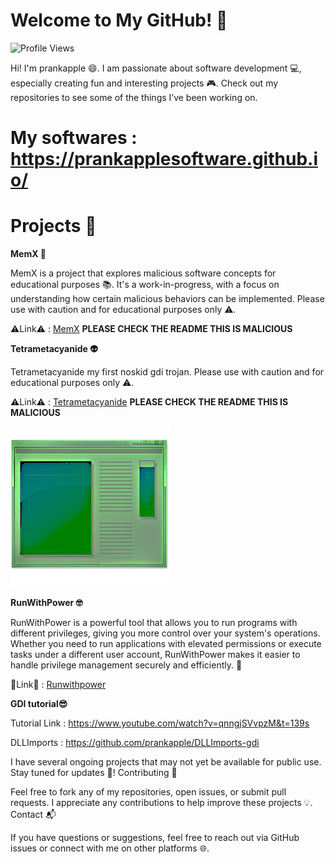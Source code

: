 # Welcome to My GitHub! 👋

![Profile Views](https://komarev.com/ghpvc/?username=agenericapple&style=for-the-badge&color=blue)

Hi! I'm prankapple 😄. I am passionate about software development 💻, especially creating fun and interesting projects 🎮. Check out my repositories to see some of the things I’ve been working on.

# My softwares : https://prankapplesoftware.github.io/



# Projects 🚀

**MemX 👾**

MemX is a project that explores malicious software concepts for educational purposes 📚. It's a work-in-progress, with a focus on understanding how certain malicious behaviors can be implemented. Please use with caution and for educational purposes only ⚠️.

⚠️Link⚠️ :  [MemX](https://github.com/prankapple/MemX) **PLEASE CHECK THE README THIS IS MALICIOUS**


**Tetrametacyanide 👽**

Tetrametacyanide my first noskid gdi trojan. Please use with caution and for educational purposes only ⚠️.

⚠️Link⚠️ :  [Tetrametacyanide](https://github.com/prankapple/Tetrametacyanide) **PLEASE CHECK THE README THIS IS MALICIOUS**


![Alt text](Tetrametacyanide.png?raw=true)


**RunWithPower 🤓**

RunWithPower is a powerful tool that allows you to run programs with different privileges, giving you more control over your system's operations. Whether you need to run applications with elevated permissions or execute tasks under a different user account, RunWithPower makes it easier to handle privilege management securely and efficiently. 🔐

🔐Link🔐 : [Runwithpower](https://github.com/prankapple/RunWithPower)

**GDI tutorial😎**

Tutorial Link : https://www.youtube.com/watch?v=qnngjSVvpzM&t=139s

DLLImports : https://github.com/prankapple/DLLImports-gdi

I have several ongoing projects that may not yet be available for public use. Stay tuned for updates 📡!
Contributing 🤝

Feel free to fork any of my repositories, open issues, or submit pull requests. I appreciate any contributions to help improve these projects 💡.
Contact 📬

If you have questions or suggestions, feel free to reach out via GitHub issues or connect with me on other platforms 🌐.
